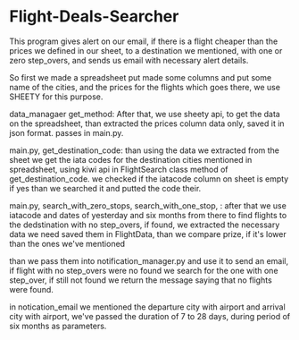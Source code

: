# Flight-Deals-Searcher

This program gives alert on our email, if there is a flight cheaper than the prices we defined in our sheet, to a destination we mentioned, with one or zero step_overs,
and sends us email with necessary alert details.

So first we made a spreadsheet put made some columns and put some name of the cities, and the prices for the flights which goes there, we use SHEETY for this purpose.

data_managaer get_method: After that, we use sheety api, to get the data on the spreadsheet, than extracted the prices column data only, saved it in json format. passes in main.py.

main.py, get_destination_code: than using the data we extracted from the sheet we get the iata codes for the destination cities mentioned in spreadsheet, using kiwi  api in
FlightSearch class method of get_destination_code. we checked if the iatacode column on sheet is empty if yes  than we searched it and putted the code their.

main.py, search_with_zero_stops, search_with_one_stop, : after that we use iatacode and dates of yesterday and six months from there to find flights to the dedstination 
with no step_overs, if found, we extracted the necessary data we need saved them in FlightData, than we compare prize, if it's lower than the ones we've mentioned

than we pass them into notification_manager.py and use it to send an email, if flight with no step_overs were no found we search for the one with one step_over, if still
not found we return the message saying that no flights were found.

in notication_email we mentioned the departure city with airport and arrival city with airport, we've passed the duration of 7 to 28 days, during period of six months as parameters.
